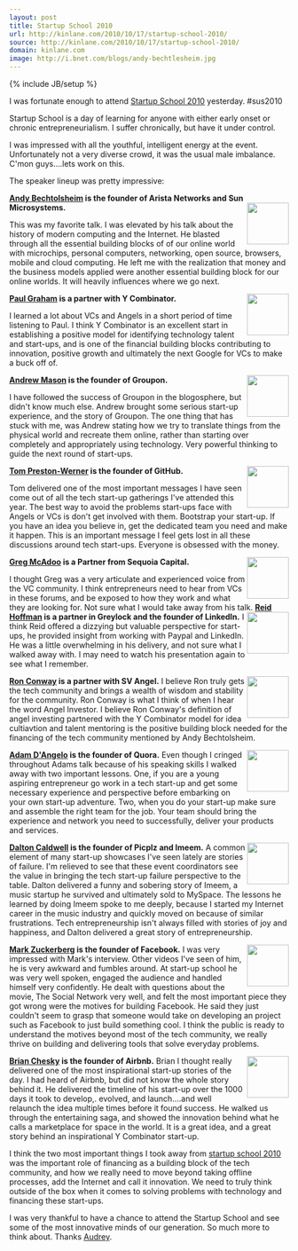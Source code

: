 ```yaml
---
layout: post
title: Startup School 2010
url: http://kinlane.com/2010/10/17/startup-school-2010/
source: http://kinlane.com/2010/10/17/startup-school-2010/
domain: kinlane.com
image: http://i.bnet.com/blogs/andy-bechtlesheim.jpg
---
```

{% include JB/setup %}<p>I was fortunate enough to attend <a href="http://startupschool.org/">Startup School 2010</a> yesterday. #sus2010<p></p>
Startup School is a day of learning for anyone with either early onset or chronic entrepreneurialism.  I suffer chronically, but have it under control.<p></p>
I was impressed with all the youthful, intelligent energy at the event.   Unfortunately not a very diverse crowd, it was the usual male imbalance.  C'mon guys....lets work on this.<p></p>
The speaker lineup was pretty impressive:<p></p>
<strong><a href="http://en.wikipedia.org/wiki/Andy_Bechtolsheim">Andy Bechtolsheim</a> is the founder of Arista Networks and Sun Microsystems.</strong><img src="http://i.bnet.com/blogs/andy-bechtlesheim.jpg" alt="" width="75" align="right" /><p></p>
This was my favorite talk.  I was elevated by his talk about the history of modern computing and  the Internet.  He blasted through all the essential building blocks of of our online world with microchips, personal computers, networking, open source, browsers, mobile and cloud computing.  He left me with the realization that money and the business models applied were another essential building block for our online worlds.  It will heavily influences where we go next.<p></p>
<strong><a href="http://www.paulgraham.com/">Paul Graham</a> is a partner with Y Combinator.</strong><img src="http://timothyblee.com/wp-content/uploads/2009/11/137275735_6ba4ac4e5a.jpg" alt="" width="75" align="right" /><p></p>
I learned a lot about VCs and Angels in a short period of time listening to Paul.  I think Y Combinator is an excellent start in establishing a positive model for identifying technology talent and start-ups, and is one of the financial building blocks contributing to innovation, positive growth and ultimately the next Google for VCs to make a buck off of.<p></p>
<strong><a href="http://www.groupon.com/about">Andrew Mason</a> is the founder of Groupon.</strong><img src="http://cdn.venturebeat.com/wp-content/uploads/2010/05/andrew-mason.jpg" alt="" width="75" align="right" /><p></p>
I have followed the success of Groupon in the blogosphere, but didn't know much else.  Andrew brought some serious start-up experience, and the story of Groupon.  The one thing that has stuck with me, was Andrew stating how we try to translate things from the physical world and recreate them online, rather than starting over completely and appropriately using technology.  Very powerful thinking to guide the next round of start-ups.<p></p>
<strong><a href="http://tom.preston-werner.com/">Tom Preston-Werner</a> is the founder of GitHub.</strong><img src="http://img.skitch.com/20090224-j15bqr7mr6euyrn6itaxd5qrwk.png" alt="" width="75" align="right" /><p></p>
Tom delivered one of the most important messages I have seen come out of all the tech start-up gatherings I've attended this year.  The best way to avoid the problems start-ups face with Angels or VCs is don't get involved with them.  Bootstrap your start-up.  If you have an idea you believe in, get the dedicated team you need and make it happen.  This is an important message I feel gets lost in all these discussions around tech start-ups.  Everyone is obsessed with the money.<p></p>
<strong><a href="http://www.sequoiacap.com/us/greg-mcadoo">Greg McAdoo</a> is a Partner from Sequoia Capital.</strong><img src="http://2.bp.blogspot.com/_qP9yVf0glqM/RzPAGJSQT4I/AAAAAAAAA_k/ed6ihPFbnnc/s400/gregg.jpg" alt="" width="75" align="right" /><p></p>
I thought Greg was a very articulate and experienced voice from the VC community.  I think entrepreneurs need to hear from VCs in these forums, and be exposed to how they work and what they are looking for.   Not sure what I would take away from his talk.
<img src="http://www.google.com/url?source=imgres&amp;ct=img&amp;q=http://gigaom.files.wordpress.com/2009/11/reid_hoffman.jpg&amp;sa=X&amp;ei=c6a7TLD9Koe2sAPo3MXjDg&amp;ved=0CAQQ8wc&amp;usg=AFQjCNHaXF63ndigEt9Goe7WE2uXwo6u1Q" alt="" width="75" align="right" />
<strong><a href="http://www.linkedin.com/in/reidhoffman">Reid Hoffman</a> is a partner in Greylock and the founder of LinkedIn.</strong>
I think Reid offered a dizzying but valuable perspective for start-ups, he provided insight from working with Paypal and LinkedIn.   He was a little overwhelming in his delivery, and not sure what I walked away with. I may need to watch his presentation again to see what I remember.<p></p>
<strong><a href="http://en.wikipedia.org/wiki/Ron_Conway">Ron Conway</a> is a partner with SV Angel.</strong><img src="http://www.techcrunch50.com/2008/conference/images/portraits/expert_7.jpg" alt="" width="75" align="right" />
I believe Ron truly gets the tech community and brings a wealth of wisdom and stability for the community.  Ron Conway is what I think of when I hear the word Angel Investor.  I believe Ron Conway's definition of angel investing partnered with the Y Combinator model for idea cultiavtion and talent mentoring is the positive building block needed for the financing of the tech community mentioned by Andy Bechtolsheim.<p></p>
<strong><a href="http://www.linkedin.com/in/dangelo">Adam D'Angelo</a> is the founder of Quora.</strong><img src="http://pulse2.com/wp-content/uploads/2010/06/dangelo.jpg" alt="" width="75" align="right" />
Even though I cringed throughout Adams talk because of his speaking skills I walked away with two important lessons.  One, if you are a young aspiring entrepreneur go work in a tech start-up and get some necessary experience and perspective before embarking on your own start-up adventure.  Two, when you do your start-up make sure and assemble the right team for the job.  Your team should bring the experience and network you need to successfully, deliver your products and services.<p></p>
<strong><a href="http://en.wikipedia.org/wiki/Dalton_Caldwell">Dalton Caldwell</a> is the founder of Picplz and Imeem.</strong><img src="http://www.digitalmusicforum.com/east/DaltonCaldwell.jpg" alt="" width="75" align="right" />
A common element of many start-up showcases I've seen lately are stories of failure.   I'm relieved to see that these event coordinators see the value in bringing the tech start-up failure perspective to the table.  Dalton delivered a funny and sobering story of Imeem, a music startup he survived and ultimately sold to MySpace.  The lessons he learned by doing Imeem spoke to me deeply, because I started my Internet career in the music industry and quickly moved on because of similar frustrations.  Tech entrepreneurship isn't always filled with stories of joy and happiness, and Dalton delivered a great story of entrepreneurship.<p></p>
<strong><a href="http://en.wikipedia.org/wiki/Mark_Zuckerberg">Mark Zuckerberg</a> is the founder of Facebook.</strong><img src="http://kara.allthingsd.com/files/2009/03/n_1207595630_mark_zuckerberg_0043.jpg" alt="" width="75" align="right" />
I was very impressed with Mark's interview.  Other videos I've seen of him, he is very awkward and fumbles around.  At start-up school he was very well spoken, engaged the audience and handled himself very confidently.  He dealt with questions about the movie, The Social Network very well, and felt the most important piece they got wrong were the motives for building Facebook.  He said they just couldn't seem to grasp that someone would take on developing an project such as Facebook to just build something cool.  I think the public is ready to understand the motives beyond most of the tech community, we really thrive on building and delivering tools that solve everyday problems.<p></p>
<strong><a href="http://www.linkedin.com/in/brianchesky">Brian Chesky</a> is the founder of Airbnb.</strong><img src="http://www.google.com/url?source=imgres&amp;ct=img&amp;q=http://s3.amazonaws.com/quarkbase_test.com/brian-chesky-75823.jpg&amp;sa=X&amp;ei=XKe7TKD1F4z2swOFkqnpDg&amp;ved=0CAQQ8wc4AQ&amp;usg=AFQjCNHa0OhPFKeulozHGF1mSDIoJ-P2NA" alt="" width="75" align="right" />
Brian I thought really delivered one of the most inspirational start-up stories of the day.  I had heard of Airbnb, but did not know the whole story behind it.  He delivered the timeline of his start-up over the 1000 days it took to develop,. evolved, and launch....and well relaunch the idea multiple times before it found success.  He walked us through the entertaining saga, and showed the innovation behind what he calls a marketplace for space in the world.  It is a great idea, and a great story behind an inspirational Y Combinator start-up.<p></p>
I think the two most important things I took away from <a href="http://startupschool.org/">startup school 2010</a> was the important role of financing as a building block of the tech community, and how we really need to move beyond taking offline processes, add the Internet and call it innovation.  We need to truly think outside of the box when it comes to solving problems with technology and financing these start-ups.<p></p>
I was very thankful to have a chance to attend the Startup School and see some of the most innovative minds of our generation.  So much more to think about.  Thanks <a href="http://www.audreywatters.com/">Audrey</a>.
</p>
